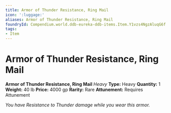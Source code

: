 ```yaml
---
title: Armor of Thunder Resistance, Ring Mail
icon: ':luggage:'
aliases: Armor of Thunder Resistance, Ring Mail
foundryId: Compendium.world.ddb-eureka-ddb-items.Item.Y1vzs4NgzAluqG6f
tags:
- Item
---
```


# Armor of Thunder Resistance, Ring Mail

**Armor of Thunder Resistance, Ring Mail**
_Heavy_
**Type:** Heavy
**Quantity:** 1
**Weight:** 40 lb
**Price:** 4000 gp
**Rarity:** Rare
**Attunement:** Requires Attunement

*You have Resistance to Thunder damage while you wear this armor.*